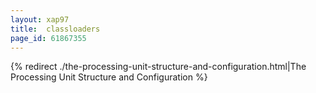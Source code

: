 ```yaml
---
layout: xap97
title:  classloaders
page_id: 61867355
---
```


{% redirect ./the-processing-unit-structure-and-configuration.html|The Processing Unit Structure and Configuration %}
